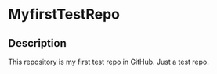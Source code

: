 # MyfirstTestRepo
## Description
This repository is my first test repo in GitHub. Just a test repo.
